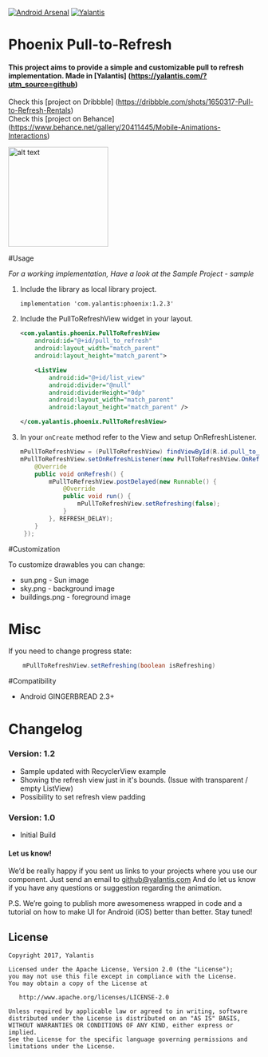 [![Android Arsenal](https://img.shields.io/badge/Android%20Arsenal-Phoenix-brightgreen.svg?style=flat)](http://android-arsenal.com/details/1/1386) [![Yalantis](https://github.com/Yalantis/Phoenix/blob/master/badge.png)](https://yalantis.com/?utm_source=github)

# Phoenix Pull-to-Refresh

#### This project aims to provide a simple and customizable pull to refresh implementation. Made in [Yalantis] (https://yalantis.com/?utm_source=github)

Check this [project on Dribbble] (https://dribbble.com/shots/1650317-Pull-to-Refresh-Rentals)  
Check this [project on Behance] (https://www.behance.net/gallery/20411445/Mobile-Animations-Interactions)  

<img src="https://d13yacurqjgara.cloudfront.net/users/125056/screenshots/1650317/realestate-pull_1-2-3.gif" alt="alt text" style="width:200;height:200">

#Usage

*For a working implementation, Have a look at the Sample Project - sample*

1. Include the library as local library project.

    ``` implementation 'com.yalantis:phoenix:1.2.3' ```

2. Include the PullToRefreshView widget in your layout.

	```xml
    <com.yalantis.phoenix.PullToRefreshView
        android:id="@+id/pull_to_refresh"
        android:layout_width="match_parent"
        android:layout_height="match_parent">

        <ListView
            android:id="@+id/list_view"
            android:divider="@null"
            android:dividerHeight="0dp"
            android:layout_width="match_parent"
            android:layout_height="match_parent" />

    </com.yalantis.phoenix.PullToRefreshView>
    ```

3. In your `onCreate` method refer to the View and setup OnRefreshListener.
	```java
    mPullToRefreshView = (PullToRefreshView) findViewById(R.id.pull_to_refresh);
    mPullToRefreshView.setOnRefreshListener(new PullToRefreshView.OnRefreshListener() {
        @Override
        public void onRefresh() {
            mPullToRefreshView.postDelayed(new Runnable() {
                @Override
                public void run() {
                    mPullToRefreshView.setRefreshing(false);
                }
            }, REFRESH_DELAY);
        }
     });
     ```

#Customization

To customize drawables you can change:
   * sun.png - Sun image
   * sky.png - background image
   * buildings.png - foreground image

# Misc
If you need to change progress state:
```java
	mPullToRefreshView.setRefreshing(boolean isRefreshing)
```
#Compatibility
  
  * Android GINGERBREAD 2.3+
  
# Changelog

### Version: 1.2

  * Sample updated with RecyclerView example
  * Showing the refresh view just in it's bounds. (Issue with transparent / empty ListView)
  * Possibility to set refresh view padding

### Version: 1.0

  * Initial Build

#### Let us know!

We’d be really happy if you sent us links to your projects where you use our component. Just send an email to github@yalantis.com And do let us know if you have any questions or suggestion regarding the animation. 

P.S. We’re going to publish more awesomeness wrapped in code and a tutorial on how to make UI for Android (iOS) better than better. Stay tuned!

## License

    Copyright 2017, Yalantis

    Licensed under the Apache License, Version 2.0 (the "License");
    you may not use this file except in compliance with the License.
    You may obtain a copy of the License at

       http://www.apache.org/licenses/LICENSE-2.0

    Unless required by applicable law or agreed to in writing, software
    distributed under the License is distributed on an "AS IS" BASIS,
    WITHOUT WARRANTIES OR CONDITIONS OF ANY KIND, either express or implied.
    See the License for the specific language governing permissions and
    limitations under the License.
